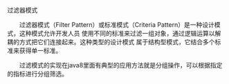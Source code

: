 过滤器模式

　　过滤器模式（Filter Pattern）或标准模式（Criteria Pattern）是一种设计模式，这种模式允许开发人员
使用不同的标准来过滤一组对象，通过逻辑运算以解耦的方式把它们连接起来。这种类型的设计模式
属于结构型模式，它结合多个标准来获得单一标准。

　　过滤模式的实现在java8里面有典型的应用方法就是分组操作，可以根据指定的指标进行分组筛选。